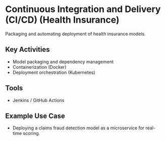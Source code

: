 
# Continuous Integration and Delivery (CI/CD) (Health Insurance)

Packaging and automating deployment of health insurance models.

## Key Activities
- Model packaging and dependency management
- Containerization (Docker)
- Deployment orchestration (Kubernetes)

## Tools
- Jenkins / GitHub Actions

## Example Use Case
- Deploying a claims fraud detection model as a microservice for real-time scoring.